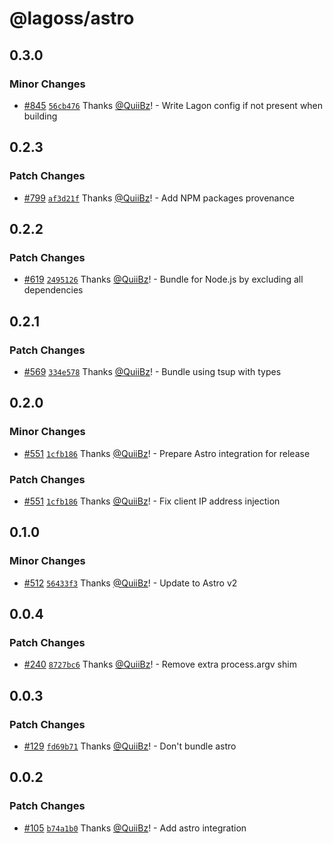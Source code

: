 # @lagoss/astro

## 0.3.0

### Minor Changes

- [#845](https://github.com/lagonapp/lagon/pull/845) [`56cb476`](https://github.com/lagonapp/lagon/commit/56cb476e3d5edf32499ac20bf36c77c9fc2cb4e0) Thanks [@QuiiBz](https://github.com/QuiiBz)! - Write Lagon config if not present when building

## 0.2.3

### Patch Changes

- [#799](https://github.com/lagonapp/lagon/pull/799) [`af3d21f`](https://github.com/lagonapp/lagon/commit/af3d21f10ca4fff90ed09c6569ea3fa5d06e88ec) Thanks [@QuiiBz](https://github.com/QuiiBz)! - Add NPM packages provenance

## 0.2.2

### Patch Changes

- [#619](https://github.com/lagonapp/lagon/pull/619) [`2495126`](https://github.com/lagonapp/lagon/commit/2495126a8d8f4c8c67149b50d41d51912cb2dec6) Thanks [@QuiiBz](https://github.com/QuiiBz)! - Bundle for Node.js by excluding all dependencies

## 0.2.1

### Patch Changes

- [#569](https://github.com/lagonapp/lagon/pull/569) [`334e578`](https://github.com/lagonapp/lagon/commit/334e578717a1c0ff3140ff5398a871ad820fea2d) Thanks [@QuiiBz](https://github.com/QuiiBz)! - Bundle using tsup with types

## 0.2.0

### Minor Changes

- [#551](https://github.com/lagonapp/lagon/pull/551) [`1cfb186`](https://github.com/lagonapp/lagon/commit/1cfb186480aaac1598aa6b08cc7606847869e170) Thanks [@QuiiBz](https://github.com/QuiiBz)! - Prepare Astro integration for release

### Patch Changes

- [#551](https://github.com/lagonapp/lagon/pull/551) [`1cfb186`](https://github.com/lagonapp/lagon/commit/1cfb186480aaac1598aa6b08cc7606847869e170) Thanks [@QuiiBz](https://github.com/QuiiBz)! - Fix client IP address injection

## 0.1.0

### Minor Changes

- [#512](https://github.com/lagonapp/lagon/pull/512) [`56433f3`](https://github.com/lagonapp/lagon/commit/56433f3902b29fef2b9b0b4748f242988277ac6e) Thanks [@QuiiBz](https://github.com/QuiiBz)! - Update to Astro v2

## 0.0.4

### Patch Changes

- [#240](https://github.com/lagonapp/lagon/pull/240) [`8727bc6`](https://github.com/lagonapp/lagon/commit/8727bc64b98f280eb54e4d94ea1c309c13663b59) Thanks [@QuiiBz](https://github.com/QuiiBz)! - Remove extra process.argv shim

## 0.0.3

### Patch Changes

- [#129](https://github.com/lagonapp/lagon/pull/129) [`fd69b71`](https://github.com/lagonapp/lagon/commit/fd69b718de6aef0e437a092a5b58871baee78b66) Thanks [@QuiiBz](https://github.com/QuiiBz)! - Don't bundle astro

## 0.0.2

### Patch Changes

- [#105](https://github.com/lagonapp/lagon/pull/105) [`b74a1b0`](https://github.com/lagonapp/lagon/commit/b74a1b03b7f0555d32a4e310fec2f2d0f5372b08) Thanks [@QuiiBz](https://github.com/QuiiBz)! - Add astro integration

